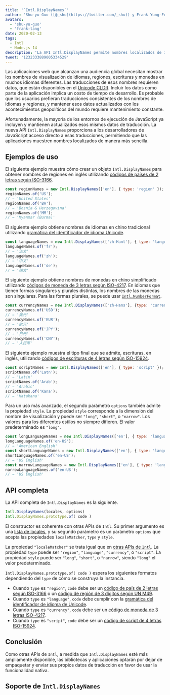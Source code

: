 ```yaml
---
title: '`Intl.DisplayNames`'
author: 'Shu-yu Guo ([@_shu](https://twitter.com/_shu)) y Frank Yung-Fong Tang'
avatars:
  - 'shu-yu-guo'
  - 'frank-tang'
date: 2020-02-13
tags:
  - Intl
  - Node.js 14
description: 'La API Intl.DisplayNames permite nombres localizados de idiomas, regiones, escrituras y monedas.'
tweet: '1232333889005334529'
---
```

Las aplicaciones web que alcanzan una audiencia global necesitan mostrar los nombres de visualización de idiomas, regiones, escrituras y monedas en muchos idiomas diferentes. Las traducciones de esos nombres requieren datos, que están disponibles en el [Unicode CLDR](http://cldr.unicode.org/translation/). Incluir los datos como parte de la aplicación implica un costo de tiempo de desarrollo. Es probable que los usuarios prefieran traducciones consistentes de los nombres de idiomas y regiones, y mantener esos datos actualizados con los acontecimientos geopolíticos del mundo requiere mantenimiento constante.

<!--truncate-->
Afortunadamente, la mayoría de los entornos de ejecución de JavaScript ya incluyen y mantienen actualizados esos mismos datos de traducción. La nueva API `Intl.DisplayNames` proporciona a los desarrolladores de JavaScript acceso directo a esas traducciones, permitiendo que las aplicaciones muestren nombres localizados de manera más sencilla.

## Ejemplos de uso

El siguiente ejemplo muestra cómo crear un objeto `Intl.DisplayNames` para obtener nombres de regiones en inglés utilizando [códigos de países de 2 letras según ISO-3166](https://www.iso.org/iso-3166-country-codes.html).

```js
const regionNames = new Intl.DisplayNames(['en'], { type: 'region' });
regionNames.of('US');
// → 'United States'
regionNames.of('BA');
// → 'Bosnia & Herzegovina'
regionNames.of('MM');
// → 'Myanmar (Burma)'
```

El siguiente ejemplo obtiene nombres de idiomas en chino tradicional utilizando [gramática del identificador de idioma Unicode](http://unicode.org/reports/tr35/#Unicode_language_identifier).

```js
const languageNames = new Intl.DisplayNames(['zh-Hant'], { type: 'language' });
languageNames.of('fr');
// → '法文'
languageNames.of('zh');
// → '中文'
languageNames.of('de');
// → '德文'
```

El siguiente ejemplo obtiene nombres de monedas en chino simplificado utilizando [códigos de moneda de 3 letras según ISO-4217](https://www.iso.org/iso-4217-currency-codes.html). En idiomas que tienen formas singulares y plurales distintas, los nombres de las monedas son singulares. Para las formas plurales, se puede usar [`Intl.NumberFormat`](https://v8.dev/features/intl-numberformat).

```js
const currencyNames = new Intl.DisplayNames(['zh-Hans'], {type: 'currency'});
currencyNames.of('USD');
// → '美元'
currencyNames.of('EUR');
// → '欧元'
currencyNames.of('JPY');
// → '日元'
currencyNames.of('CNY');
// → '人民币'
```

El siguiente ejemplo muestra el tipo final que se admite, escrituras, en inglés, utilizando [códigos de escrituras de 4 letras según ISO-15924](http://unicode.org/iso15924/iso15924-codes.html).

```js
const scriptNames = new Intl.DisplayNames(['en'], { type: 'script' });
scriptNames.of('Latn');
// → 'Latin'
scriptNames.of('Arab');
// → 'Arabic'
scriptNames.of('Kana');
// → 'Katakana'
```

Para un uso más avanzado, el segundo parámetro `options` también admite la propiedad `style`. La propiedad `style` corresponde a la dimensión del nombre de visualización y puede ser `"long"`, `"short"`, o `"narrow"`. Los valores para los diferentes estilos no siempre difieren. El valor predeterminado es `"long"`.

```js
const longLanguageNames = new Intl.DisplayNames(['en'], { type: 'language' });
longLanguageNames.of('en-US');
// → 'American English'
const shortLanguageNames = new Intl.DisplayNames(['en'], { type: 'language', style: 'short' });
shortLanguageNames.of('en-US');
// → 'US English'
const narrowLanguageNames = new Intl.DisplayNames(['en'], { type: 'language', style: 'narrow' });
narrowLanguageNames.of('en-US');
// → 'US English'
```

## API completa

La API completa de `Intl.DisplayNames` es la siguiente.

```js
Intl.DisplayNames(locales, options)
Intl.DisplayNames.prototype.of( code )
```

El constructor es coherente con otras APIs de `Intl`. Su primer argumento es una [lista de locales](https://developer.mozilla.org/en-US/docs/Web/JavaScript/Reference/Global_Objects/Intl#Locale_identification_and_negotiation), y su segundo parámetro es un parámetro `options` que acepta las propiedades `localeMatcher`, `type` y `style`.

La propiedad `"localeMatcher"` se trata igual que en [otras APIs de `Intl`](https://developer.mozilla.org/en-US/docs/Web/JavaScript/Reference/Global_Objects/Intl#Locale_identification_and_negotiation). La propiedad `type` puede ser `"region"`, `"language"`, `"currency"`, o `"script"`. La propiedad `style` puede ser `"long"`, `"short"`, o `"narrow"`, siendo `"long"` el valor predeterminado.

`Intl.DisplayNames.prototype.of( code )` espera los siguientes formatos dependiendo del `type` de cómo se construya la instancia.

- Cuando `type` es `"region"`, `code` debe ser un [código de país de 2 letras según ISO-3166](https://www.iso.org/iso-3166-country-codes.html) o un [código de región de 3 dígitos según UN M49](https://unstats.un.org/unsd/methodology/m49/).
- Cuando `type` es `"language"`, `code` debe cumplir con la [gramática del identificador de idioma de Unicode](https://unicode.org/reports/tr35/#Unicode_language_identifier).
- Cuando `type` es `"currency"`, `code` debe ser un [código de moneda de 3 letras ISO-4217](https://www.iso.org/iso-4217-currency-codes.html).
- Cuando `type` es `"script"`, `code` debe ser un [código de script de 4 letras ISO-15924](https://unicode.org/iso15924/iso15924-codes.html).

## Conclusión

Como otras APIs de `Intl`, a medida que `Intl.DisplayNames` esté más ampliamente disponible, las bibliotecas y aplicaciones optarán por dejar de empaquetar y enviar sus propios datos de traducción en favor de usar la funcionalidad nativa.

## Soporte de `Intl.DisplayNames`

<feature-support chrome="81 /blog/v8-release-81#intl.displaynames"
                 firefox="86 https://developer.mozilla.org/en-US/docs/Mozilla/Firefox/Releases/86#javascript"
                 safari="14 https://bugs.webkit.org/show_bug.cgi?id=209779"
                 nodejs="14 https://medium.com/@nodejs/node-js-version-14-available-now-8170d384567e"
                 babel="no"></feature-support>
